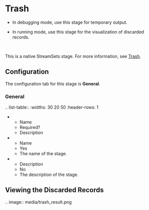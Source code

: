 # Trash

- In debugging mode, use this stage for temporary output.

- In running mode, use this stage for the visualization of discarded records.

<br />

This is a native StreamSets stage. For more information, see [Trash](https://streamsets.com/documentation/datacollector/latest/help/datacollector/UserGuide/Destinations/Trash.html).

## Configuration

The configuration tab for this stage is **General**. 

### General

.. list-table::
   :widths: 30 20 50
   :header-rows: 1

   * - Name
     - Required?
     - Description
   * - Name
     - Yes
     - The name of the stage.
   * - Description
     - No
     - The description of the stage.

## Viewing the Discarded Records

.. image:: media/trash_result.png

<!--end-->

